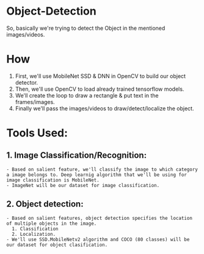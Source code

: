 # Object-Detection

So, basically we're trying to detect the Object in the mentioned images/videos.

# How

1. First, we'll use MobileNet SSD & DNN in OpenCV to build our object detector.
2. Then, we'll use OpenCV to load already trained tensorflow models.
3. We'll create the loop to draw a rectangle & put text in the frames/images. 
4. Finally we'll pass the images/videos to draw/detect/localize the object.



# Tools Used:

## 1. Image Classification/Recognition:
    - Based on salient feature, we'll classify the image to which category a image belongs to. Deep learnig algorithm that we'll be using for image classification is MobileNet.
    - ImageNet will be our dataset for image classification.
    
    
## 2. Object detection:
    - Based on salient features, object detection specifies the location of multiple objects in the image.
      1. Classification 
      2. Localization.
    - We'll use SSD.MobileNetv2 algorithm and COCO (80 classes) will be our dataset for object clasification.
    
    
